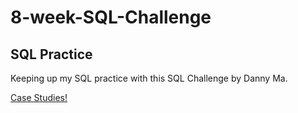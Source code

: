 # 8-week-SQL-Challenge

## SQL Practice

Keeping up my SQL practice with this SQL Challenge by Danny Ma.


[Case Studies!](https://8weeksqlchallenge.com/getting-started/)
